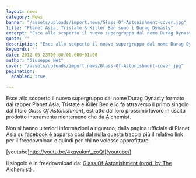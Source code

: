 ```yaml
---
layout: news
category: News
banner: "/assets/uploads/import.news/Glass-Of-Astonishment-cover.jpg"
title: "Planet Asia, Tristate & Killer Ben sono i Durag Dynasty"
excerpt: "Esce allo scoperto il nuovo supergruppo dal nome Durag Dynasty formato dai rapper Planet Asia, Tristate e Killer Ben e lo fa attraverso il primo singolo dal titolo Glass Of Astonishment, estratto dal loro prossimo lavoro in uscita prodotto interamente nientemeno che da Alchemist. Non si hanno ulteriori informazioni a riguardo, dalla pagina ufficiale di [&hellip"
quote: ""
description: "Esce allo scoperto il nuovo supergruppo dal nome Durag Dynasty formato dai rapper Planet Asia, Tristate e Killer Ben e lo fa attraverso il primo singolo dal titolo Glass Of Astonishment, estratto dal loro prossimo lavoro in uscita prodotto interamente nientemeno che da Alchemist. Non si hanno ulteriori informazioni a riguardo, dalla pagina ufficiale di [&hellip"
keywords: ""
date: 2012-05-23T00:00:00.000+01:00
author: "Giuseppe Net"
cover: "/assets/uploads/import.news/Glass-Of-Astonishment-cover.jpg"
pagination:
  enabled: true

---
```


Esce allo scoperto il nuovo supergruppo dal nome Durag Dynasty formato dai rapper Planet Asia, Tristate e Killer Ben e lo fa attraverso il primo singolo dal titolo _Glass Of Astonishment_, estratto dal loro prossimo lavoro in uscita prodotto interamente nientemeno che da Alchemist.

Non si hanno ulteriori informazioni a riguardo, dalla pagina ufficiale di Planet Asia su facebook è apparsa così dal nulla questa traccia più il relativo link per il freedownload e quindi per chi ne volesse approfittare:

\[youtube\]http://youtu.be/4xqyukm\_zoQ\[/youtube\]

Il singolo è in freedownload da: [Glass Of Astonishment (prod. by The Alchemist) ](http://www.sharebeast.com/7r2qzodk0re3).
